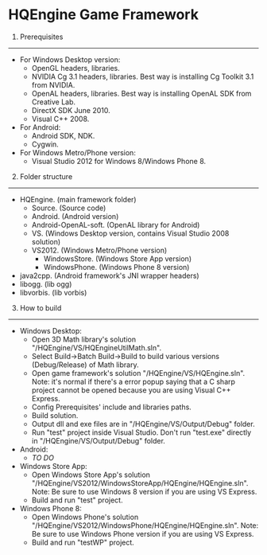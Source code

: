 HQEngine Game Framework
========
1. Prerequisites
----------------------------
- For Windows Desktop version:
	- OpenGL headers, libraries. 
	- NVIDIA Cg 3.1 headers, libraries. Best way is installing Cg Toolkit 3.1 from NVIDIA. 
	- OpenAL headers, libraries. Best way is installing OpenAL SDK from Creative Lab. 
	- DirectX SDK June 2010. 
	- Visual C++ 2008. 
- For Android:
	- Android SDK, NDK. 
	- Cygwin. 
- For Windows Metro/Phone version:
	- Visual Studio 2012 for Windows 8/Windows Phone 8. 
 
2. Folder structure
----------------------------
- HQEngine. (main framework folder)
	- Source. (Source code)
	- Android. (Android version)
	- Android-OpenAL-soft. (OpenAL library for Android)
	- VS. (Windows Desktop version, contains Visual Studio 2008 solution)
	- VS2012. (Windows Metro/Phone version)
		- WindowsStore. (Windows Store App version)
		- WindowsPhone. (Windows Phone 8 version)
- java2cpp. (Android framework's JNI wrapper headers)
- libogg. (lib ogg)
- libvorbis. (lib vorbis)

3. How to build
----------------------------
- Windows Desktop:
	- Open 3D Math library's solution "/HQEngine/VS/HQEngineUtilMath.sln".
	- Select Build->Batch Build->Build to build various versions (Debug/Release) of Math library.
	- Open game framework's solution "/HQEngine/VS/HQEngine.sln". Note: it's normal if there's a error popup saying that a C sharp project cannot be opened because you are using Visual C++ Express.
	- Config Prerequisites' include and libraries paths. 
	- Build solution.
	- Output dll and exe files are in "/HQEngine/VS/Output/Debug" folder. 
	- Run "test" project inside Visual Studio. Don't run "test.exe" directly in "/HQEngine/VS/Output/Debug" folder.
- Android:
	- *TO DO*
- Windows Store App:
	- Open Windows Store App's solution "/HQEngine/VS2012/WindowsStoreApp/HQEngine/HQEngine.sln". Note: Be sure to use Windows 8 version if you are using VS Express.
	- Build and run "test" project.
- Windows Phone 8:
	- Open Windows Phone's solution "/HQEngine/VS2012/WindowsPhone/HQEngine/HQEngine.sln". Note: Be sure to use Windows Phone version if you are using VS Express.
	- Build and run "testWP" project.
	
	